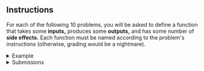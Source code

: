 ## Instructions

For each of the following 10 problems, you will be asked to define a function that takes some **inputs,** produces some **outputs,** and has some number of **side effects.**
Each function must be named according to the problem's instructions (otherwise, grading would be a nightmare).

<details><summary>Example</summary>

### Example Problem
Suppose you are asked to define a function named `example` that takes two integer inputs, prints their sum to the terminal, and then returns twice that quantity plus `1`.
The instructions for that problem might look something like the following table.

| **Name:**         | `example`                                        |
| ----------------- | ------------------------------------------------ |
| **Inputs:**       | (`arg1: int`, `arg2: int`)                       |
| **Outputs:**      | (`int`)                                          |
| **Side Effects:** | Writes the sum of `arg1` and `arg2` to `stdout`. |
| **Restrictions:** | No `import`, `if`, `for`, `while` statements.    |

This format specifies that:

- the function you define *must* be named `example`.
- the function *requires* two arguments of `int` type (it doesn't matter what they are called).
- the function *returns* one output of `str` type (it doesn't matter what it is called).
- the function *prints* `arg1 + arg2` to `stdout`
- library imports, conditional statements, and iterating loops are prohibitted.

A valid solution might look something like the code below.

```
def example(x, y):
  z = x + y
  print(z)
  return 2*z + 1
```

</details>

<details><summary>Submissions</summary>

### Submitting Your Solution

Your solution should be either a Python file named `ps01_<netid>.py` or an IPython Jupyter notebook named `ps01_<netid>.ipynb`.
For example, if your NetID is `jdoe3` then your file should be named either `ps01_jdoe3.py` or `ps01_jdoe3.ipynb`.
Your file should be uploaded directly to Canvas under the assignment created for this problem set.

For the example above, a valid solution could be a file named `ps01_jdoe3.py` containing the following lines of code:
```
def example(x, y):
  z = x + y
  print(z)
  return 2*z + 1
```

</details>
